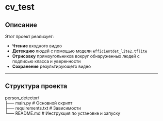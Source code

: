 # cv_test

## Описание

Этот проект реализует:
- **Чтение** входного видео
- **Детекцию** людей с помощью модели `efficientdet_lite2.tflite`
- **Отрисовку** прямоугольников вокруг обнаруженных людей с подписью класса и уверенности
- **Сохранение** результирующего видео

---

## Структура проекта

person_detector/  
├── main.py # Основной скрипт  
├── requirements.txt # Зависимости  
└── README.md # Инструкция по установке и запуску

